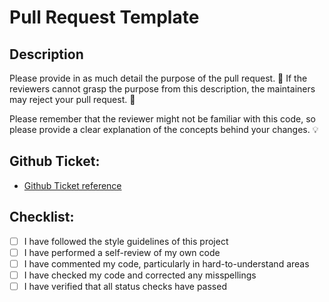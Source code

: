 # Pull Request Template

## Description

Please provide in as much detail the purpose of the pull request. 🧐 If the reviewers cannot grasp the purpose from this description, the maintainers may reject your pull request. 🛑 

Please remember that the reviewer might not be familiar with this code, so please provide a clear explanation of the concepts behind your changes. 💡

## Github Ticket:
* [Github Ticket reference](<url goes here>)

## Checklist:
- [ ] I have followed the style guidelines of this project
- [ ] I have performed a self-review of my own code
- [ ] I have commented my code, particularly in hard-to-understand areas
- [ ] I have checked my code and corrected any misspellings
- [ ] I have verified that all status checks have passed
